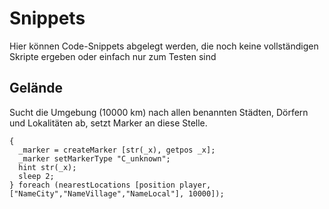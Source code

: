 # Snippets
Hier können Code-Snippets abgelegt werden, die noch keine vollständigen Skripte ergeben oder einfach nur zum Testen sind

## Gelände

Sucht die Umgebung (10000 km) nach allen benannten Städten, Dörfern und Lokalitäten ab, setzt Marker an diese Stelle.
```Sqf
{ 
  _marker = createMarker [str(_x), getpos _x]; 
  _marker setMarkerType "C_unknown";  
  hint str(_x);
  sleep 2;
} foreach (nearestLocations [position player, ["NameCity","NameVillage","NameLocal"], 10000]);
```
